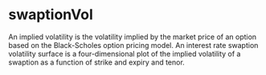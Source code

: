 # swaptionVol
An implied volatility is the volatility implied by the market price of an option based on the Black-Scholes option pricing model. An interest rate swaption volatility surface is a four-dimensional plot of the implied volatility of a swaption as a function of strike and expiry and tenor. 
